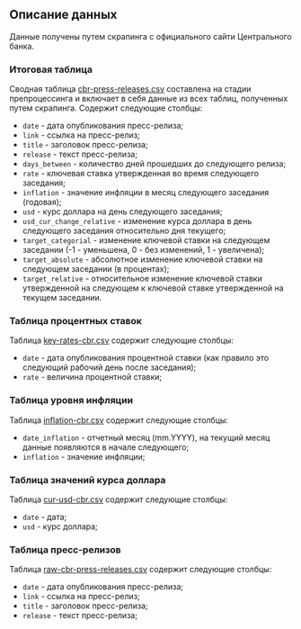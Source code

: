 ## Описание данных

Данные получены путем скрапинга с официального сайти Центрального банка.

### Итоговая таблица

Сводная таблица [cbr-press-releases.csv]([https://storage.yandexcloud.net/cbr-press-release-classifier/cbr-press-releases.csv](https://storage.yandexcloud.net/cbr-press-release-classifier/cbr-press-releases.csv)) составлена на стадии препроцессинга и включает в себя данные из всех таблиц, полученных путем скрапинга. Содержит следующие столбцы:
- `date` - дата опубликования пресс-релиза;
- `link` - ссылка на пресс-релиз;
- `title` - заголовок пресс-релиза;
- `release` - текст пресс-релиза;
- `days_between` - количество дней прошедших до следующего релиза;
- `rate` - ключевая ставка утвержденная во время следующего заседания;
- `inflation` - значение инфляции в месяц следующего заседания (годовая);
- `usd` - курс доллара на день следующего заседания;
- `usd_cur_change_relative` - изменение курса доллара в день следующего заседания относительно дня текущего;
- `target_categorial` - изменение ключевой ставки на следующем заседании (-1 - уменьшена, 0 - без изменений, 1 - увеличена);
- `target_absolute` - абсолютное изменение ключевой ставки на следующем заседании (в процентах);
- `target_relative` - относительное изменение ключевой ставки утвержденной на следующем к ключевой ставке утвержденной на текущем заседании.


### Таблица процентных ставок

Таблица [key-rates-cbr.csv]([https://storage.yandexcloud.net/cbr-press-release-classifier/key-rates-cbr.csv](https://storage.yandexcloud.net/cbr-press-release-classifier/key-rates-cbr.csv)) содержит следующие столбцы:
- `date` - дата опубликования процентной ставки (как правило это следующий рабочий день после заседания);
- `rate` - величина процентной ставки;


### Таблица уровня инфляции

Таблица [inflation-cbr.csv]([https://storage.yandexcloud.net/cbr-press-release-classifier/inflation-cbr.csv](https://storage.yandexcloud.net/cbr-press-release-classifier/inflation-cbr.csv)) содержит следующие столбцы:
- `date_inflation` - отчетный месяц (mm.YYYY), на текущий месяц данные появляются в начале следующего;
- `inflation` - значение инфляции;


### Таблица значений курса доллара

Таблица [cur-usd-cbr.csv]([https://storage.yandexcloud.net/cbr-press-release-classifier/cur-usd-cbr.csv](https://storage.yandexcloud.net/cbr-press-release-classifier/cur-usd-cbr.csv)) содержит следующие столбцы:
- `date` - дата;
- `usd` - курс доллара;


### Таблица пресс-релизов

Таблица [raw-cbr-press-releases.csv]([https://storage.yandexcloud.net/cbr-press-release-classifier/raw-cbr-press-releases.csv](https://storage.yandexcloud.net/cbr-press-release-classifier/raw-cbr-press-releases.csv)) содержит следующие столбцы:
- `date` - дата опубликования пресс-релиза;
- `link` - ссылка на пресс-релиз;
- `title` - заголовок пресс-релиза;
- `release` - текст пресс-релиза;
